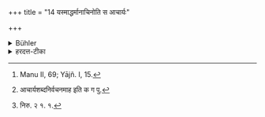 +++
title = "14 यस्माद्धर्मानाचिनोति स आचार्यः"

+++

<details><summary>Bühler</summary>

14. He from whom (the pupil) gathers (ācinoti) (the knowledge of) his religious duties (dharmān) (is called) the Ācārya (teacher). [^8] 


[^8]:  Manu II, 69; Yājñ. I, 15.
</details>

<details><summary>हरदत्त-टीका</summary>

## सूत्रम्
यस्माद्धर्मानाचिनोति स आचार्यः ॥ १४॥.
### प्रस्तावः
[^१]आचार्यशब्दं निराह—  
## टिप्पनी
यस्मात्पुरुषादयं माणवकः धर्मानाचिनोति आत्मनः प्रचिनोति शिक्षते स आचार्यः । [^२] 'अप्यक्षरसाम्यान्निर्ब्रूयादि'ति चकारमात्रेणेदं निर्वचनम् । अनेन प्रकारेण माणवकमाचार्यः शौचाचारांश्च शिक्षयेदित्युक्तं भवति ॥१४॥  

[^१]: आचार्यशब्दनिर्वचनमाह इति क ग पु.  

[^२]: निरु. २ १. १.
</details>
